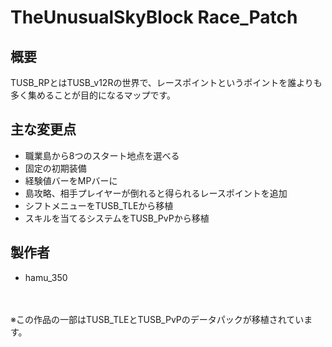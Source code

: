 # TheUnusualSkyBlock Race_Patch
## 概要
TUSB_RPとはTUSB_v12Rの世界で、レースポイントというポイントを誰よりも多く集めることが目的になるマップです。

## 主な変更点
- 職業島から8つのスタート地点を選べる
- 固定の初期装備
- 経験値バーをMPバーに
- 島攻略、相手プレイヤーが倒れると得られるレースポイントを追加
- シフトメニューをTUSB_TLEから移植
- スキルを当てるシステムをTUSB_PvPから移植

## 製作者
- hamu_350
 <br>
 <br>
※この作品の一部はTUSB_TLEとTUSB_PvPのデータパックが移植されています。<br>